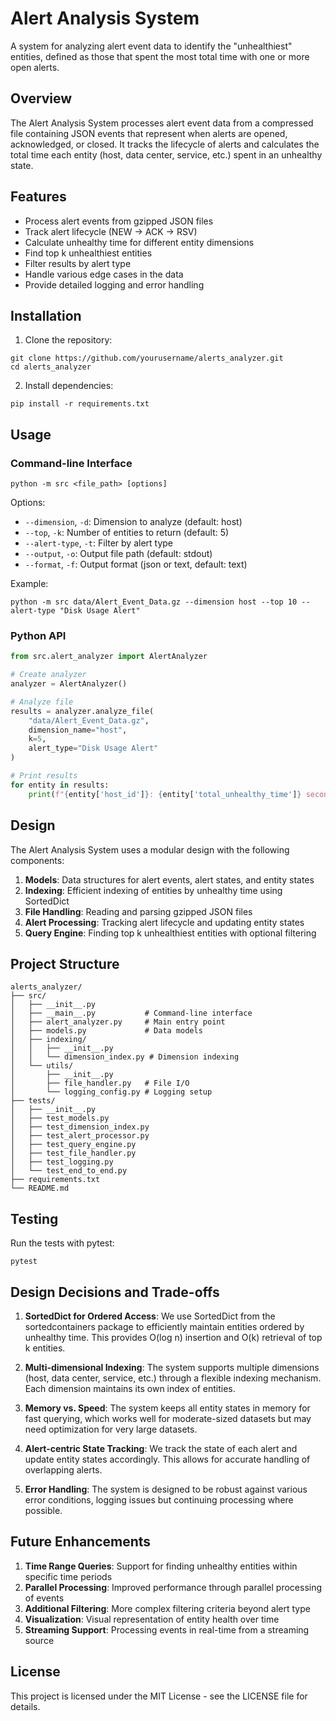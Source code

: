 # Alert Analysis System

A system for analyzing alert event data to identify the "unhealthiest" entities, defined as those that spent the most total time with one or more open alerts.

## Overview

The Alert Analysis System processes alert event data from a compressed file containing JSON events that represent when alerts are opened, acknowledged, or closed. It tracks the lifecycle of alerts and calculates the total time each entity (host, data center, service, etc.) spent in an unhealthy state.

## Features

- Process alert events from gzipped JSON files
- Track alert lifecycle (NEW → ACK → RSV)
- Calculate unhealthy time for different entity dimensions
- Find top k unhealthiest entities
- Filter results by alert type
- Handle various edge cases in the data
- Provide detailed logging and error handling

## Installation

1. Clone the repository:
```
git clone https://github.com/yourusername/alerts_analyzer.git
cd alerts_analyzer
```

2. Install dependencies:
```
pip install -r requirements.txt
```

## Usage

### Command-line Interface

```
python -m src <file_path> [options]
```

Options:
- `--dimension`, `-d`: Dimension to analyze (default: host)
- `--top`, `-k`: Number of entities to return (default: 5)
- `--alert-type`, `-t`: Filter by alert type
- `--output`, `-o`: Output file path (default: stdout)
- `--format`, `-f`: Output format (json or text, default: text)

Example:
```
python -m src data/Alert_Event_Data.gz --dimension host --top 10 --alert-type "Disk Usage Alert"
```

### Python API

```python
from src.alert_analyzer import AlertAnalyzer

# Create analyzer
analyzer = AlertAnalyzer()

# Analyze file
results = analyzer.analyze_file(
    "data/Alert_Event_Data.gz",
    dimension_name="host",
    k=5,
    alert_type="Disk Usage Alert"
)

# Print results
for entity in results:
    print(f"{entity['host_id']}: {entity['total_unhealthy_time']} seconds")
```

## Design

The Alert Analysis System uses a modular design with the following components:

1. **Models**: Data structures for alert events, alert states, and entity states
2. **Indexing**: Efficient indexing of entities by unhealthy time using SortedDict
3. **File Handling**: Reading and parsing gzipped JSON files
4. **Alert Processing**: Tracking alert lifecycle and updating entity states
5. **Query Engine**: Finding top k unhealthiest entities with optional filtering

## Project Structure

```
alerts_analyzer/
├── src/
│   ├── __init__.py
│   ├── __main__.py           # Command-line interface
│   ├── alert_analyzer.py     # Main entry point
│   ├── models.py             # Data models
│   ├── indexing/
│   │   ├── __init__.py
│   │   └── dimension_index.py # Dimension indexing
│   └── utils/
│       ├── __init__.py
│       ├── file_handler.py   # File I/O
│       └── logging_config.py # Logging setup
├── tests/
│   ├── __init__.py
│   ├── test_models.py
│   ├── test_dimension_index.py
│   ├── test_alert_processor.py
│   ├── test_query_engine.py
│   ├── test_file_handler.py
│   ├── test_logging.py
│   └── test_end_to_end.py
├── requirements.txt
└── README.md
```

## Testing

Run the tests with pytest:

```
pytest
```

## Design Decisions and Trade-offs

1. **SortedDict for Ordered Access**: We use SortedDict from the sortedcontainers package to efficiently maintain entities ordered by unhealthy time. This provides O(log n) insertion and O(k) retrieval of top k entities.

2. **Multi-dimensional Indexing**: The system supports multiple dimensions (host, data center, service, etc.) through a flexible indexing mechanism. Each dimension maintains its own index of entities.

3. **Memory vs. Speed**: The system keeps all entity states in memory for fast querying, which works well for moderate-sized datasets but may need optimization for very large datasets.

4. **Alert-centric State Tracking**: We track the state of each alert and update entity states accordingly. This allows for accurate handling of overlapping alerts.

5. **Error Handling**: The system is designed to be robust against various error conditions, logging issues but continuing processing where possible.

## Future Enhancements

1. **Time Range Queries**: Support for finding unhealthy entities within specific time periods
2. **Parallel Processing**: Improved performance through parallel processing of events
3. **Additional Filtering**: More complex filtering criteria beyond alert type
4. **Visualization**: Visual representation of entity health over time
5. **Streaming Support**: Processing events in real-time from a streaming source

## License

This project is licensed under the MIT License - see the LICENSE file for details.

